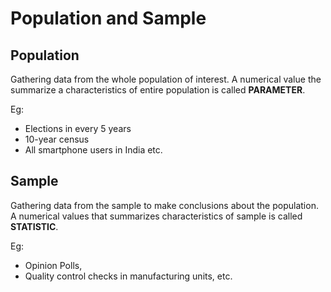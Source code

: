 # Population and Sample

## Population
Gathering data from the whole population of interest. A numerical value the summarize a characteristics of entire population is called **PARAMETER**.

Eg:
- Elections in every 5 years
- 10-year census
- All smartphone users in India etc.

## Sample
Gathering data from the sample to make  conclusions about the population. A numerical values that summarizes characteristics of sample is called **STATISTIC**.

Eg:
- Opinion Polls,
- Quality control checks in manufacturing units, etc.

[//]: # (![img.png]&#40;img.png&#41;)

